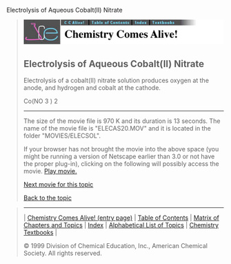 





 Electrolysis of Aqueous Cobalt(II) Nitrate
 



> ![Chemistry Comes Alive!](ccahead.gif)
> 
> 
> 
> 
> 
> 
> 
> 
> 
> ## Electrolysis of Aqueous Cobalt(II) Nitrate
> 
> 
> 
> 
> 
> 
> 
> 
>   
> 
> 
> 
> 
> 
>  Electrolysis of a cobalt(II) nitrate solution produces oxygen at the anode, 
and hydrogen and cobalt at the cathode.
>  
> 
> 
> 
>  Co(NO
>  3 
>  )
>  2 
> 
> 
> 
> 
> 
> 
> 
> 
> ---
> 
> 
>  The size of the movie file is 970 K and its duration is 13 seconds. 
The name of the movie file is "ELECAS20.MOV" 
and it is located in the folder "MOVIES/ELECSOL".
>  
> 
> 
> 
>  If your browser has not brought the movie into the above space
(you might be running a version of Netscape earlier than 3.0 or
not have the proper plug-in), clicking on the following will
possibly access the movie.
>  [Play movie.](../../MOVIES/ELECSOL/ELECAS20.MOV) 
> 
> 
> 
> 
> [Next movie for this topic](../../MVHTM/ELECSOL/ELECAS21.HTM) 
> 
> 
> 
> 
> 
> 
> 
> [Back to the topic](../../MAIN/ELECSOL/PAGE1.HTM)



> ---
> 
> 
>  |
>  [Chemistry Comes Alive! (entry page)](../../INDEX.HTM) 
>  |
>  [Table of Contents](../../CONTENTS.HTM) 
>  |
>  [Matrix of Chapters and Topics](../../MATRIX.HTM) 
>  |
>  [Index](../../WORDS.HTM) 
>  |
>  [Alphabetical List of Topics](../../ALPHATOP.HTM) 
>  |
>  [Chemistry Textbooks](../../BOOKS.HTM) 
>  |
>  
>  © 1999 Division of Chemical Education, Inc.,
American Chemical Society. All rights reserved.





